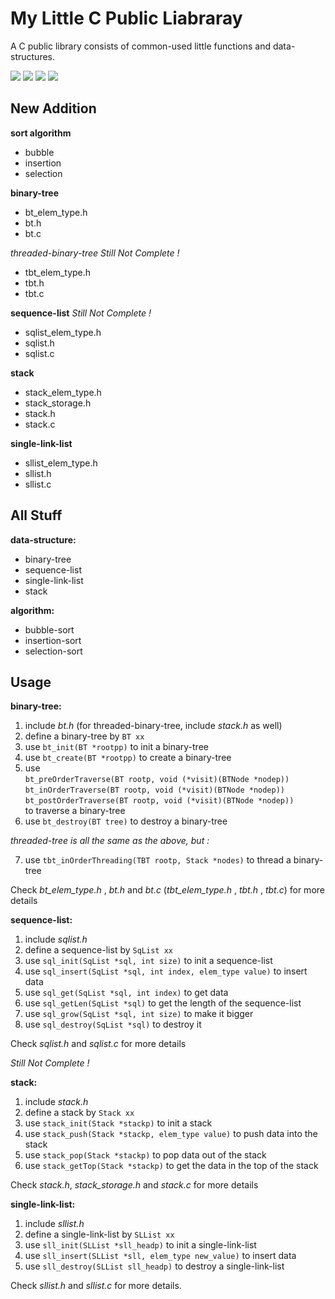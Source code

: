 # My Little C Public Liabraray
A C public library consists of common-used little functions and data-structures.

![](https://img.shields.io/badge/Data%20Structure-4-blue.svg)
![](https://img.shields.io/badge/Algorithm-1-green.svg)
[![](https://img.shields.io/badge/License-GPL%20v3-red.svg)](https://github.com/joenahm/MyLittleCPublicLiabrary/blob/master/LICENSE)
![](https://img.shields.io/badge/C++-No-orange.svg)

## New Addition
**sort algorithm**

- bubble
- insertion
- selection

**binary-tree**

- bt_elem_type.h
- bt.h
- bt.c

*threaded-binary-tree Still Not Complete !*

- tbt_elem_type.h
- tbt.h
- tbt.c

**sequence-list** *Still Not Complete !*

- sqlist_elem_type.h
- sqlist.h
- sqlist.c

 **stack**
- stack_elem_type.h
- stack_storage.h
- stack.h
- stack.c

 **single-link-list**
- sllist_elem_type.h
- sllist.h
- sllist.c

## All Stuff
**data-structure:**
- binary-tree
- sequence-list
- single-link-list
- stack

**algorithm:**
- bubble-sort
- insertion-sort
- selection-sort

## Usage
**binary-tree:**
1. include *bt.h* (for threaded-binary-tree, include *stack.h* as well)
2. define a binary-tree by `BT xx`
3. use `bt_init(BT *rootpp)` to init a binary-tree
4. use `bt_create(BT *rootpp)` to create a binary-tree
5. use <br>
`bt_preOrderTraverse(BT rootp, void (*visit)(BTNode *nodep))`<br>
 `bt_inOrderTraverse(BT rootp, void (*visit)(BTNode *nodep))`<br>
  `bt_postOrderTraverse(BT rootp, void (*visit)(BTNode *nodep))`<br>
  to traverse a binary-tree
6. use `bt_destroy(BT tree)` to destroy a binary-tree

*threaded-tree is all the same as the above, but :*

7. use `tbt_inOrderThreading(TBT rootp, Stack *nodes)` to thread a binary-tree

Check *bt_elem_type.h* , *bt.h* and *bt.c* (*tbt_elem_type.h* , *tbt.h* , *tbt.c*) for more details

**sequence-list:**
1. include *sqlist.h*
2. define a sequence-list by `SqList xx`
3. use `sql_init(SqList *sql, int size)` to init a sequence-list
4. use `sql_insert(SqList *sql, int index, elem_type value)` to insert data
5. use `sql_get(SqList *sql, int index)` to get data
6. use `sql_getLen(SqList *sql)` to get the length of the sequence-list
7. use `sql_grow(SqList *sql, int size)` to make it bigger
8. use `sql_destroy(SqList *sql)` to destroy it

Check *sqlist.h* and *sqlist.c* for more details

*Still Not Complete !*

**stack:**
1. include *stack.h*
2. define a stack by `Stack xx`
3. use `stack_init(Stack *stackp)` to init a stack
4. use `stack_push(Stack *stackp, elem_type value)` to push data into the stack
5. use `stack_pop(Stack *stackp)` to pop data out of the stack
6. use `stack_getTop(Stack *stackp)` to get the data in the top of the stack

Check *stack.h*, *stack_storage.h* and *stack.c* for more details

**single-link-list:**
1. include *sllist.h*
2. define a single-link-list by `SLList xx`
3. use `sll_init(SLList *sll_headp)` to init a single-link-list
4. use `sll_insert(SLList *sll, elem_type new_value)` to insert data
5. use `sll_destroy(SLList sll_headp)` to destroy a single-link-list

Check *sllist.h* and *sllist.c* for more details.